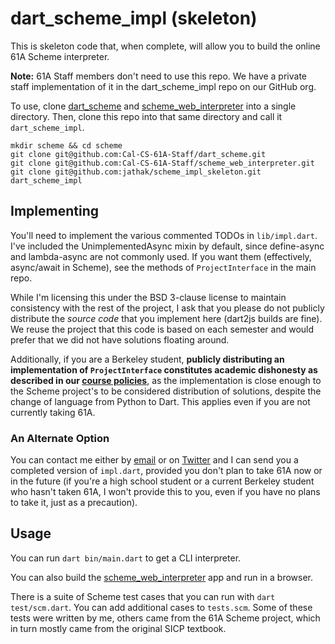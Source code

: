 # dart_scheme_impl (skeleton)

This is skeleton code that, when complete, will allow you to build the online
61A Scheme interpreter.

**Note:** 61A Staff members don't need to use this repo. We have a private staff
implementation of it in the dart_scheme_impl repo on our GitHub org.

To use, clone [dart_scheme][] and [scheme_web_interpreter][] into a single
directory. Then, clone this repo into that same directory and call it
`dart_scheme_impl`.

```
mkdir scheme && cd scheme
git clone git@github.com:Cal-CS-61A-Staff/dart_scheme.git
git clone git@github.com:Cal-CS-61A-Staff/scheme_web_interpreter.git
git clone git@github.com:jathak/scheme_impl_skeleton.git dart_scheme_impl
```

## Implementing

You'll need to implement the various commented TODOs in `lib/impl.dart`.
I've included the UnimplementedAsync mixin by default, since define-async and
lambda-async are not commonly used. If you want them (effectively, async/await
in Scheme), see the methods of `ProjectInterface` in the main repo.

While I'm licensing this under the BSD 3-clause license to maintain consistency
with the rest of the project, I ask that you please do not publicly distribute
the *source code* that you implement here (dart2js builds are fine). We reuse
the project that this code is based on each semester and would prefer that we
did not have solutions floating around.

Additionally, if you are a Berkeley student, **publicly distributing an
implementation of `ProjectInterface` constitutes academic dishonesty as
described in our [course policies][policy]**, as the implementation is close
enough to the Scheme project's to be considered distribution of solutions,
despite the change of language from Python to Dart. This applies even if you are
not currently taking 61A.

### An Alternate Option

You can contact me either by [email][] or on [Twitter][] and I can send you
a completed version of `impl.dart`, provided you don't plan to take 61A now or
in the future (if you're a high school student or a current Berkeley student who
hasn't taken 61A, I won't provide this to you, even if you have no plans to take
it, just as a precaution).

## Usage

You can run `dart bin/main.dart` to get a CLI interpreter.

You can also build the [scheme_web_interpreter][] app and run in a browser.

There is a suite of Scheme test cases that you can run with
`dart test/scm.dart`. You can add additional cases to `tests.scm`. Some
of these tests were written by me, others came from the 61A Scheme
project, which in turn mostly came from the original SICP textbook.




[dart_scheme]: https://github.com/Cal-CS-61A-Staff/dart_scheme
[scheme_web_interpreter]: https://github.com/Cal-CS-61A-Staff/scheme_web_interpreter
[project]: http://fa17.cs61a.org
[policy]: https://cs61a.org/articles/about.html
[email]: mailto:jthakar@berkeley.edu
[Twitter]: https://twitter.com/jathak
